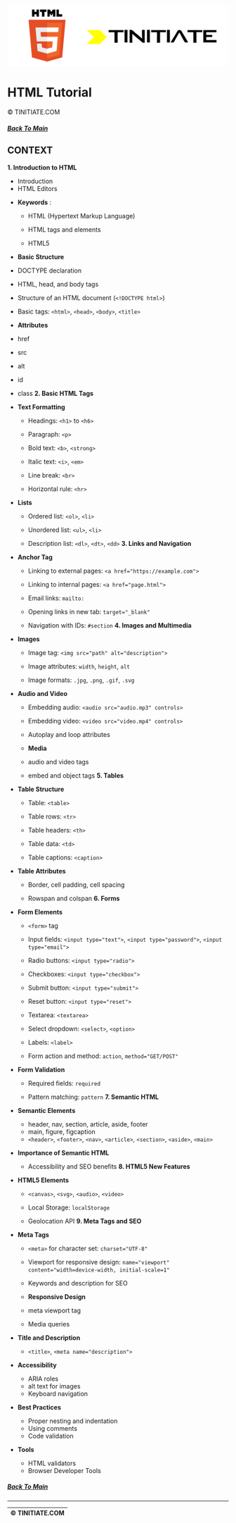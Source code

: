 ![HTML Tinitiate Image](html_tinitiate.png)

# HTML Tutorial
&copy; TINITIATE.COM

##### [Back To Main](../README.md)

## CONTEXT
**1. Introduction to HTML**  
* Introduction
* HTML Editors

- **Keywords** :
  - HTML (Hypertext Markup Language)

  - HTML tags and elements

  - HTML5
 - **Basic Structure**
  - DOCTYPE declaration
  - HTML, head, and body tags
  - Structure of an HTML document (`<!DOCTYPE html>`)
 
  - Basic tags: `<html>`, `<head>`, `<body>`, `<title>`
  - **Attributes**
  - href
  - src
  - alt
  - id
  - class
**2. Basic HTML Tags**  
- **Text Formatting**  
  - Headings: `<h1>` to `<h6>`
 
  - Paragraph: `<p>`
 
  - Bold text: `<b>`, `<strong>`
 
  - Italic text: `<i>`, `<em>`
 
  - Line break: `<br>`
 
  - Horizontal rule: `<hr>`
 
- **Lists**  
  - Ordered list: `<ol>`, `<li>`
 
  - Unordered list: `<ul>`, `<li>`
 
  - Description list: `<dl>`, `<dt>`, `<dd>`
**3. Links and Navigation**  
- **Anchor Tag**  
  - Linking to external pages: `<a href="https://example.com">`
 
  - Linking to internal pages: `<a href="page.html">`
 
  - Email links: `mailto:`
 
  - Opening links in new tab: `target="_blank"`
 
  - Navigation with IDs: `#section`
**4. Images and Multimedia**  
- **Images**  
  - Image tag: `<img src="path" alt="description">`
 
  - Image attributes: `width`, `height`, `alt`
 
  - Image formats: `.jpg`, `.png`, `.gif`, `.svg`
 
- **Audio and Video**  
  - Embedding audio: `<audio src="audio.mp3" controls>`
 
  - Embedding video: `<video src="video.mp4" controls>`

  - Autoplay and loop attributes
  - **Media**
  - audio and video tags
  - embed and object tags
**5. Tables**  
- **Table Structure**  
  - Table: `<table>`
 
  - Table rows: `<tr>`
 
  - Table headers: `<th>`
 
  - Table data: `<td>`
 
  - Table captions: `<caption>`
 
- **Table Attributes** 
  - Border, cell padding, cell spacing

  - Rowspan and colspan
**6. Forms**  
- **Form Elements**  
  - `<form>` tag
 
  - Input fields: `<input type="text">`, `<input type="password">`, `<input type="email">`
 
  - Radio buttons: `<input type="radio">`
 
  - Checkboxes: `<input type="checkbox">`
 
  - Submit button: `<input type="submit">`
 
  - Reset button: `<input type="reset">`
 
  - Textarea: `<textarea>`
 
  - Select dropdown: `<select>`, `<option>`
 
  - Labels: `<label>`
 
  - Form action and method: `action`, `method="GET/POST"`
 
- **Form Validation**  
  - Required fields: `required`
 
  - Pattern matching: `pattern`
**7. Semantic HTML**  
- **Semantic Elements**  
  - header, nav, section, article, aside, footer
  - main, figure, figcaption
  - `<header>`, `<footer>`, `<nav>`, `<article>`, `<section>`, `<aside>`, `<main>`
 
- **Importance of Semantic HTML** 
  - Accessibility and SEO benefits
**8. HTML5 New Features**  
- **HTML5 Elements**  
  - `<canvas>`, `<svg>`, `<audio>`, `<video>`
 
  - Local Storage: `localStorage`

  - Geolocation API
**9. Meta Tags and SEO**  
- **Meta Tags**  
  - `<meta>` for character set: `charset="UTF-8"`
 
  - Viewport for responsive design: `name="viewport" content="width=device-width, initial-scale=1"`

  - Keywords and description for SEO
 
  - **Responsive Design**
  - meta viewport tag
  - Media queries
- **Title and Description**  
  - `<title>`, `<meta name="description">`
- **Accessibility**
  - ARIA roles
  - alt text for images
  - Keyboard navigation
- **Best Practices**
  - Proper nesting and indentation
  - Using comments
  - Code validation

- **Tools**
  - HTML validators
  - Browser Developer Tools

##### [Back To Main](../README.md)
***
| &copy; TINITIATE.COM |
|----------------------|